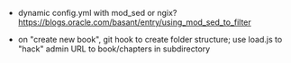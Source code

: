 - dynamic config.yml with mod_sed or ngix?
  https://blogs.oracle.com/basant/entry/using_mod_sed_to_filter


- on "create new book", git hook to create folder structure; 
use load.js to "hack" admin URL to book/chapters in subdirectory